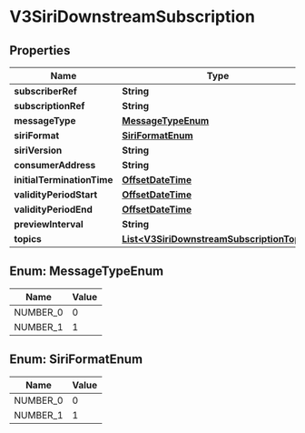 # V3SiriDownstreamSubscription

## Properties
Name | Type | Description | Notes
------------ | ------------- | ------------- | -------------
**subscriberRef** | **String** |  |  [optional]
**subscriptionRef** | **String** |  |  [optional]
**messageType** | [**MessageTypeEnum**](#MessageTypeEnum) |  |  [optional]
**siriFormat** | [**SiriFormatEnum**](#SiriFormatEnum) |  |  [optional]
**siriVersion** | **String** |  |  [optional]
**consumerAddress** | **String** |  |  [optional]
**initialTerminationTime** | [**OffsetDateTime**](OffsetDateTime.md) |  |  [optional]
**validityPeriodStart** | [**OffsetDateTime**](OffsetDateTime.md) |  |  [optional]
**validityPeriodEnd** | [**OffsetDateTime**](OffsetDateTime.md) |  |  [optional]
**previewInterval** | **String** |  |  [optional]
**topics** | [**List&lt;V3SiriDownstreamSubscriptionTopic&gt;**](V3SiriDownstreamSubscriptionTopic.md) |  |  [optional]

<a name="MessageTypeEnum"></a>
## Enum: MessageTypeEnum
Name | Value
---- | -----
NUMBER_0 | 0
NUMBER_1 | 1

<a name="SiriFormatEnum"></a>
## Enum: SiriFormatEnum
Name | Value
---- | -----
NUMBER_0 | 0
NUMBER_1 | 1
